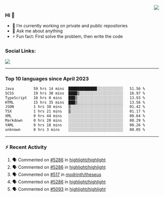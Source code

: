<!--
<a href="https://wuffy.eu">
  <img align="right" src="https://github.com/ngloader/ngloader/blob/devcard/devcard.png" height="410" width="300" alt="NgLoader's Dev Card"/>
</a>
-->

<a href="https://wuffy.eu">
  <img align="right" src="https://github-readme-stats.vercel.app/api?username=ngloader&count_private=true&include_all_commits=true&show_icons=true&theme=dracula" />
</a>

### Hi 👋
- 🔭 I’m currently working on private and public repositories
- 💬 Ask me about anything
- ⚡ Fun fact: First solve the problem, then write the code

### Social Links:
<a href="https://discord.gg/jUtRU5Q">
  <img src="https://dcbadge.vercel.app/api/shield/128286216708685824?style=flat&theme=clean&compact=true" />
</a>

<!--
---

<div>
  <img src="https://github-readme-stats.vercel.app/api/wakatime?username=NgLoader&api_domain=wakapi.wuffy.dev&bg_color=282a36&title_color=ff6e96&icon_color=2F855A&text_color=ffffff&custom_title=Week%20Stats&layout=compact" />
</div>

---

<div>
  <img height="170" align="left" src="https://github-readme-stats.vercel.app/api?username=ngloader&count_private=true&include_all_commits=true&show_icons=true&theme=dracula" />
  <img src="https://github-readme-stats.vercel.app/api/top-langs/?username=ngloader&layout=compact&theme=dracula" />
</div>

---

<a href="https://github.com/ryo-ma/github-profile-trophy">
  <img width=800 src="https://github-profile-trophy.vercel.app/?username=ngloader&column=8&theme=dracula&no-frame=true"/>
</a>
-->

---

### Top 10 languages since April 2023

<!--START_SECTION:waka-->

```txt
Java         59 hrs 14 mins  █████████████░░░░░░░░░░░░   51.56 %
SCSS         19 hrs 30 mins  ████▒░░░░░░░░░░░░░░░░░░░░   16.97 %
TypeScript   16 hrs 0 mins   ███▒░░░░░░░░░░░░░░░░░░░░░   13.93 %
HTML         15 hrs 35 mins  ███▒░░░░░░░░░░░░░░░░░░░░░   13.56 %
JSON         1 hrs 38 mins   ▒░░░░░░░░░░░░░░░░░░░░░░░░   01.42 %
TSX          1 hrs 21 mins   ▒░░░░░░░░░░░░░░░░░░░░░░░░   01.17 %
XML          0 hrs 44 mins   ░░░░░░░░░░░░░░░░░░░░░░░░░   00.64 %
Markdown     0 hrs 20 mins   ░░░░░░░░░░░░░░░░░░░░░░░░░   00.29 %
YAML         0 hrs 18 mins   ░░░░░░░░░░░░░░░░░░░░░░░░░   00.26 %
unknown      0 hrs 3 mins    ░░░░░░░░░░░░░░░░░░░░░░░░░   00.05 %
```

<!--END_SECTION:waka-->

---

### :zap: Recent Activity
<!--START_SECTION:activity-->
1. 🗣 Commented on [#5286](https://github.com/highlight/highlight/pull/5286#issuecomment-1690624537) in [highlight/highlight](https://github.com/highlight/highlight)
2. 🗣 Commented on [#5286](https://github.com/highlight/highlight/pull/5286#issuecomment-1682811575) in [highlight/highlight](https://github.com/highlight/highlight)
3. 🗣 Commented on [#517](https://github.com/modrinth/theseus/issues/517#issuecomment-1676043730) in [modrinth/theseus](https://github.com/modrinth/theseus)
4. 🗣 Commented on [#5286](https://github.com/highlight/highlight/pull/5286#issuecomment-1670302065) in [highlight/highlight](https://github.com/highlight/highlight)
5. 🗣 Commented on [#5093](https://github.com/highlight/highlight/pull/5093#issuecomment-1670293121) in [highlight/highlight](https://github.com/highlight/highlight)
<!--END_SECTION:activity-->
